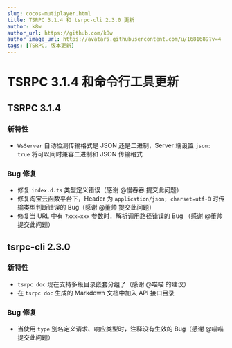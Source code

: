 ```yaml
---
slug: cocos-mutiplayer.html
title: TSRPC 3.1.4 和 tsrpc-cli 2.3.0 更新
author: k8w
author_url: https://github.com/k8w
author_image_url: https://avatars.githubusercontent.com/u/1681689?v=4
tags: [TSRPC, 版本更新]
---
```


# TSRPC 3.1.4 和命令行工具更新

## TSRPC 3.1.4
### 新特性
- `WsServer` 自动检测传输格式是 JSON 还是二进制，Server 端设置 `json: true` 将可以同时兼容二进制和 JSON 传输格式
### Bug 修复
- 修复 `index.d.ts` 类型定义错误（感谢 @慢吞吞 提交此问题）
- 修复淘宝云函数平台下，Header 为 `application/json; charset=utf-8` 时传输类型判断错误的 Bug（感谢 @董帅 提交此问题）
- 修复当 URL 中有 `?xxx=xxx` 参数时，解析调用路径错误的 Bug （感谢 @董帅 提交此问题）

## tsrpc-cli 2.3.0
### 新特性
- `tsrpc doc` 现在支持多级目录嵌套分组了（感谢 @喵喵 的建议）
- 在 `tsrpc doc` 生成的 Markdown 文档中加入 API 接口目录
### Bug 修复
- 当使用 `type` 别名定义请求、响应类型时，注释没有生效的 Bug（感谢 @喵喵 提交此问题）